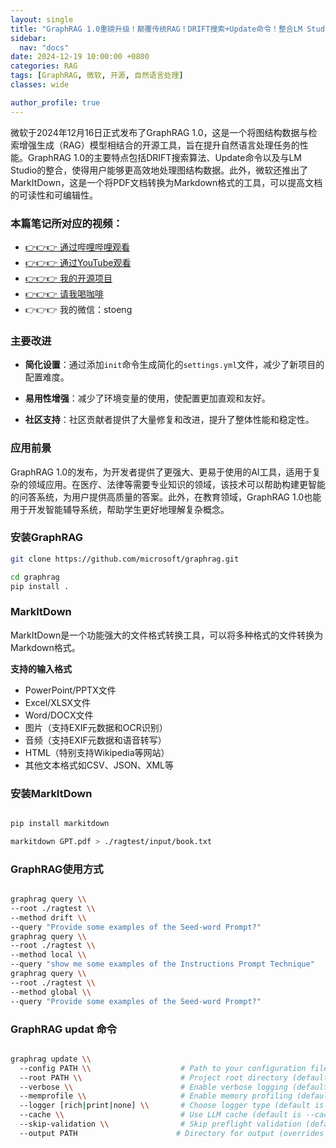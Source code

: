 ```yaml
---
layout: single  
title: "GraphRAG 1.0重磅升级！颠覆传统RAG！DRIFT搜索+Update命令！整合LM Studio本地大模型实现高效RAG！MarkItDown将PDF转为markdown！性能提升3倍"  
sidebar:
  nav: "docs"
date: 2024-12-19 10:00:00 +0800  
categories: RAG
tags: [GraphRAG, 微软, 开源, 自然语言处理]
classes: wide  

author_profile: true  
---
```




微软于2024年12月16日正式发布了GraphRAG 1.0，这是一个将图结构数据与检索增强生成（RAG）模型相结合的开源工具，旨在提升自然语言处理任务的性能。GraphRAG 1.0的主要特点包括DRIFT搜索算法、Update命令以及与LM Studio的整合，使得用户能够更高效地处理图结构数据。此外，微软还推出了MarkItDown，这是一个将PDF文档转换为Markdown格式的工具，可以提高文档的可读性和可编辑性。

### 本篇笔记所对应的视频：


- [👉👉👉 通过哔哩哔哩观看](https://b23.tv/YzH4acK)
- [👉👉👉 通过YouTube观看](https://youtu.be/GRZ2th6s7uY)
- [👉👉👉 我的开源项目](https://github.com/win4r/AISuperDomain)
- [👉👉👉 请我喝咖啡](https://ko-fi.com/aila)
- 👉👉👉 我的微信：stoeng


### 主要改进

- **简化设置**：通过添加`init`命令生成简化的`settings.yml`文件，减少了新项目的配置难度。 

- **易用性增强**：减少了环境变量的使用，使配置更加直观和友好。

- **社区支持**：社区贡献者提供了大量修复和改进，提升了整体性能和稳定性。

### 应用前景

GraphRAG 1.0的发布，为开发者提供了更强大、更易于使用的AI工具，适用于复杂的领域应用。在医疗、法律等需要专业知识的领域，该技术可以帮助构建更智能的问答系统，为用户提供高质量的答案。此外，在教育领域，GraphRAG 1.0也能用于开发智能辅导系统，帮助学生更好地理解复杂概念。

### 安装GraphRAG

```bash
git clone https://github.com/microsoft/graphrag.git

cd graphrag
pip install .

```

### MarkItDown

MarkItDown是一个功能强大的文件格式转换工具，可以将多种格式的文件转换为Markdown格式。

**支持的输入格式**

- PowerPoint/PPTX文件
- Excel/XLSX文件
- Word/DOCX文件
- 图片（支持EXIF元数据和OCR识别）
- 音频（支持EXIF元数据和语音转写）
- HTML（特别支持Wikipedia等网站）
- 其他文本格式如CSV、JSON、XML等


### 安装MarkItDown

```bash

pip install markitdown

markitdown GPT.pdf > ./ragtest/input/book.txt

```

### GraphRAG使用方式

```bash

graphrag query \\
--root ./ragtest \\
--method drift \\
--query "Provide some examples of the Seed-word Prompt?"
graphrag query \\
--root ./ragtest \\
--method local \\
--query "show me some examples of the Instructions Prompt Technique"
graphrag query \\
--root ./ragtest \\
--method global \\
--query "Provide some examples of the Seed-word Prompt?"

```

### GraphRAG updat 命令

```bash

graphrag update \\
  --config PATH \\                    # Path to your configuration file
  --root PATH \\                      # Project root directory (defaults to current directory '.')
  --verbose \\                        # Enable verbose logging (default is --no-verbose)
  --memprofile \\                     # Enable memory profiling (default is --no-memprofile)
  --logger [rich|print|none] \\       # Choose logger type (default is 'rich')
  --cache \\                          # Use LLM cache (default is --cache)
  --skip-validation \\                # Skip preflight validation (default is --no-skip-validation)
  --output PATH                      # Directory for output (overrides storage.base_dir in config)

```